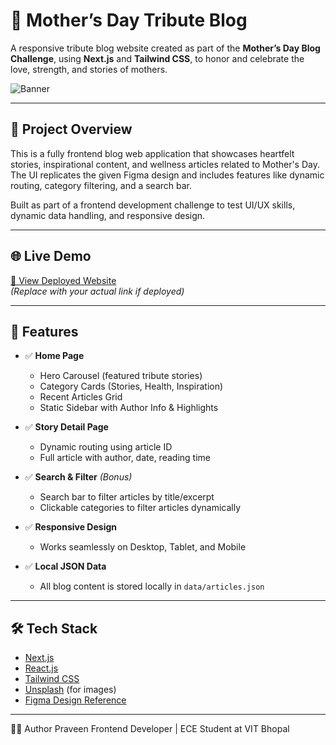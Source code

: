 # 🌸 Mother’s Day Tribute Blog

A responsive tribute blog website created as part of the **Mother’s Day Blog Challenge**, using **Next.js** and **Tailwind CSS**, to honor and celebrate the love, strength, and stories of mothers.

![Banner](https://source.unsplash.com/1200x400/?mother,love)

---

## 🧾 Project Overview

This is a fully frontend blog web application that showcases heartfelt stories, inspirational content, and wellness articles related to Mother's Day. The UI replicates the given Figma design and includes features like dynamic routing, category filtering, and a search bar.

Built as part of a frontend development challenge to test UI/UX skills, dynamic data handling, and responsive design.

---

## 🌐 Live Demo

[🔗 View Deployed Website](https://mother-day-11-may.vercel.app/)  
*(Replace with your actual link if deployed)*

---

## 📸 Features

- ✅ **Home Page**  
  - Hero Carousel (featured tribute stories)  
  - Category Cards (Stories, Health, Inspiration)  
  - Recent Articles Grid  
  - Static Sidebar with Author Info & Highlights  

- ✅ **Story Detail Page**  
  - Dynamic routing using article ID  
  - Full article with author, date, reading time  

- ✅ **Search & Filter** *(Bonus)*  
  - Search bar to filter articles by title/excerpt  
  - Clickable categories to filter articles dynamically  

- ✅ **Responsive Design**  
  - Works seamlessly on Desktop, Tablet, and Mobile  

- ✅ **Local JSON Data**  
  - All blog content is stored locally in `data/articles.json`

---

## 🛠️ Tech Stack

- [Next.js](https://nextjs.org/)
- [React.js](https://react.dev/)
- [Tailwind CSS](https://tailwindcss.com/)
- [Unsplash](https://unsplash.com/) (for images)
- [Figma Design Reference](https://www.figma.com/design/tIfqg7le60kPQk4Zc03NQC/Blog-Template-Light?node-id=0-419&t=h5r9GanCMh7Rn0DB-1)

---

👩‍💻 Author
Praveen
Frontend Developer | ECE Student at VIT Bhopal


